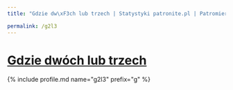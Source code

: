 ```yaml
---
title: "Gdzie dw\xF3ch lub trzech | Statystyki patronite.pl | Patromierz"

permalink: /g2l3
---
```


# [Gdzie dwóch lub trzech](https://patronite.pl/g2l3)

{% include profile.md name="g2l3" prefix="g" %}
